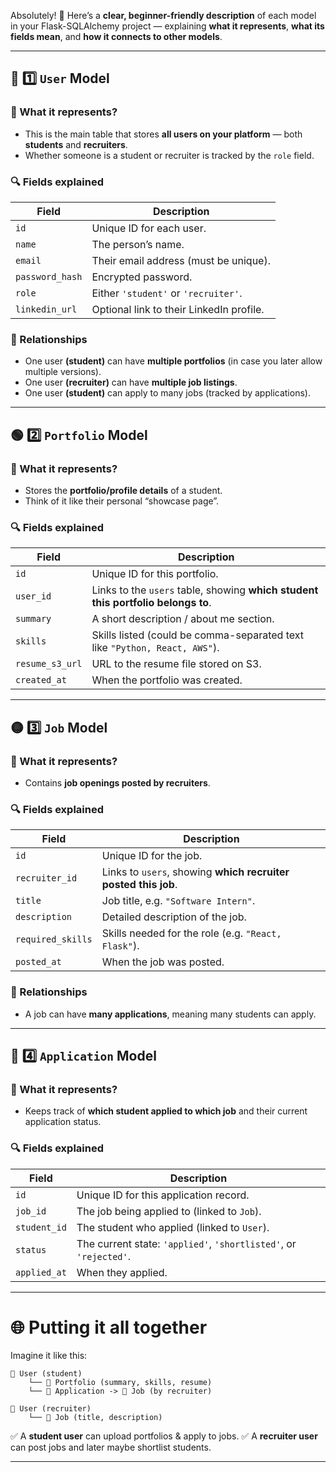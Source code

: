 Absolutely! 🙌
Here’s a **clear, beginner-friendly description** of each model in your Flask-SQLAlchemy project — explaining **what it represents**, **what its fields mean**, and **how it connects to other models**.

---

## 🔵 1️⃣ `User` Model

### 🚀 What it represents?

* This is the main table that stores **all users on your platform** — both **students** and **recruiters**.
* Whether someone is a student or recruiter is tracked by the `role` field.

### 🔍 Fields explained

| Field           | Description                              |
| --------------- | ---------------------------------------- |
| `id`            | Unique ID for each user.                 |
| `name`          | The person’s name.                       |
| `email`         | Their email address (must be unique).    |
| `password_hash` | Encrypted password.                      |
| `role`          | Either `'student'` or `'recruiter'`.     |
| `linkedin_url`  | Optional link to their LinkedIn profile. |

### 🔗 Relationships

* One user **(student)** can have **multiple portfolios** (in case you later allow multiple versions).
* One user **(recruiter)** can have **multiple job listings**.
* One user **(student)** can apply to many jobs (tracked by applications).

---

## 🟢 2️⃣ `Portfolio` Model

### 🚀 What it represents?

* Stores the **portfolio/profile details** of a student.
* Think of it like their personal “showcase page”.

### 🔍 Fields explained

| Field           | Description                                                                      |
| --------------- | -------------------------------------------------------------------------------- |
| `id`            | Unique ID for this portfolio.                                                    |
| `user_id`       | Links to the `users` table, showing **which student this portfolio belongs to**. |
| `summary`       | A short description / about me section.                                          |
| `skills`        | Skills listed (could be comma-separated text like `"Python, React, AWS"`).       |
| `resume_s3_url` | URL to the resume file stored on S3.                                             |
| `created_at`    | When the portfolio was created.                                                  |

---

## 🟡 3️⃣ `Job` Model

### 🚀 What it represents?

* Contains **job openings posted by recruiters**.

### 🔍 Fields explained

| Field             | Description                                                    |
| ----------------- | -------------------------------------------------------------- |
| `id`              | Unique ID for the job.                                         |
| `recruiter_id`    | Links to `users`, showing **which recruiter posted this job**. |
| `title`           | Job title, e.g. `"Software Intern"`.                           |
| `description`     | Detailed description of the job.                               |
| `required_skills` | Skills needed for the role (e.g. `"React, Flask"`).            |
| `posted_at`       | When the job was posted.                                       |

### 🔗 Relationships

* A job can have **many applications**, meaning many students can apply.

---

## 🔴 4️⃣ `Application` Model

### 🚀 What it represents?

* Keeps track of **which student applied to which job** and their current application status.

### 🔍 Fields explained

| Field        | Description                                                       |
| ------------ | ----------------------------------------------------------------- |
| `id`         | Unique ID for this application record.                            |
| `job_id`     | The job being applied to (linked to `Job`).                       |
| `student_id` | The student who applied (linked to `User`).                       |
| `status`     | The current state: `'applied'`, `'shortlisted'`, or `'rejected'`. |
| `applied_at` | When they applied.                                                |

---

# 🌐 Putting it all together

Imagine it like this:

```
👤 User (student) 
    └── 📁 Portfolio (summary, skills, resume)
    └── 📝 Application -> 🏢 Job (by recruiter)

👤 User (recruiter)
    └── 🏢 Job (title, description)
```

✅ A **student user** can upload portfolios & apply to jobs.
✅ A **recruiter user** can post jobs and later maybe shortlist students.

---



